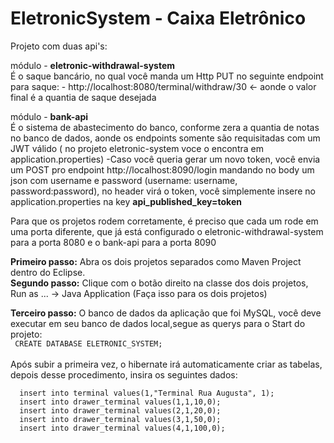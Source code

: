 # EletronicSystem - Caixa Eletrônico

Projeto com duas api's: 

  módulo - <b>eletronic-withdrawal-system</b></br>
  É o saque bancário, no qual você manda um Http PUT no seguinte endpoint para saque:
    - http://localhost:8080/terminal/withdraw/30       <- aonde o valor final é a quantia de saque desejada
 
 módulo - <b>bank-api</b></br>
 É o sistema de abastecimento do banco, conforme zera a quantia de notas no banco de dados, aonde os endpoints somente são requisitadas com um JWT válido ( no projeto eletronic-system voce o encontra em application.properties)
  -Caso você queria gerar um novo token, você envia um POST pro endpoint http://localhost:8090/login mandando no body um json com username e password (username: username, password:password), no header virá o token, você simplemente insere no application.properties na key <b>api_published_key=token</b>
 

Para que os projetos rodem corretamente, é preciso que cada um rode em uma porta diferente, que já está configurado o eletronic-withdrawal-system para a porta 8080 e o bank-api para a porta 8090

<b>Primeiro passo:</b> Abra os dois projetos separados como Maven Project dentro do Eclipse.</br>
<b>Segundo passo:</b> Clique com o botão direito na classe dos dois projetos, Run as ... -> Java Application (Faça isso para os dois projetos)</br>

<b>Terceiro passo:</b>
O banco de dados da aplicação que foi MySQL, você deve executar em seu banco de dados local,segue as querys para o Start do projeto:</br>
<code>
CREATE DATABASE ELETRONIC_SYSTEM;
</code></br>
Após subir a primeira vez, o hibernate irá automaticamente criar as tabelas, depois desse procedimento, insira os seguintes dados:<br>

      insert into terminal values(1,"Terminal Rua Augusta", 1);
      insert into drawer_terminal values(1,1,10,0);
      insert into drawer_terminal values(2,1,20,0);
      insert into drawer_terminal values(3,1,50,0);
      insert into drawer_terminal values(4,1,100,0);

